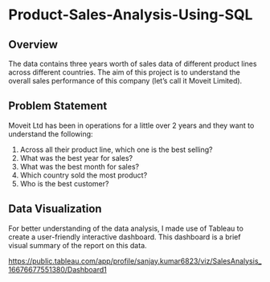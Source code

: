 # Product-Sales-Analysis-Using-SQL

## Overview
The data contains three years worth of sales data of different product lines across different countries. The aim of this project is to understand the overall sales performance of this company (let’s call it Moveit Limited).

## Problem Statement
Moveit Ltd has been in operations for a little over 2 years and they want to understand the following:

1. Across all their product line, which one is the best selling?
2. What was the best year for sales?
3. What was the best month for sales?
4. Which country sold the most product?
5. Who is the best customer?

## Data Visualization

For better understanding of the data analysis, I made use of Tableau to create a user-friendly interactive dashboard. This dashboard is a brief visual summary of the report on this data.

https://public.tableau.com/app/profile/sanjay.kumar6823/viz/SalesAnalysis_16676677551380/Dashboard1
